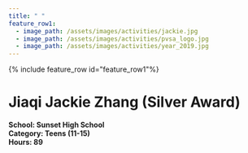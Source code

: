 ```yaml
---
title: " "
feature_row1:
  - image_path: /assets/images/activities/jackie.jpg
  - image_path: /assets/images/activities/pvsa_logo.jpg
  - image_path: /assets/images/activities/year_2019.jpg
---
```


{% include feature_row id="feature_row1"%}

# Jiaqi Jackie Zhang (Silver Award)

**School: Sunset High School**  
**Category: Teens (11-15)**  
**Hours: 89**  
